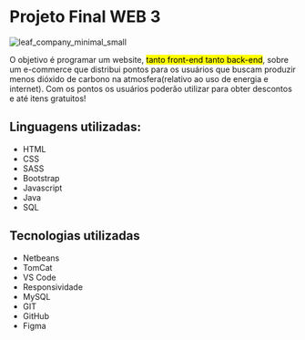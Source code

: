# Projeto Final WEB 3 

![leaf_company_minimal_small](https://github.com/user-attachments/assets/121f83f5-33e2-41fa-bcd2-160c079d15e5)

<p>
  O objetivo é programar um website, <mark>tanto front-end tanto back-end</mark>, sobre um e-commerce que distribui pontos para os usuários que buscam produzir menos dióxido de carbono na atmosfera(relativo ao uso de energia e internet).
  Com os pontos os usuários poderão utilizar para obter descontos e até itens gratuitos! 
</p>

## Linguagens utilizadas:
<ul>
  <li>HTML</li>
  <li>CSS</li>
  <li>SASS</li>
  <li>Bootstrap</li>
  <li>Javascript</li>
  <li>Java</li>
  <li>SQL</li>
</ul>

## Tecnologias utilizadas  
<ul>
  <li>Netbeans</li>
  <li>TomCat</li>
  <li>VS Code</li>
  <li>Responsividade</li>
  <li>MySQL</li>
  <li>GIT</li>
  <li>GitHub</li>
  <li>Figma</li>
</ul>

